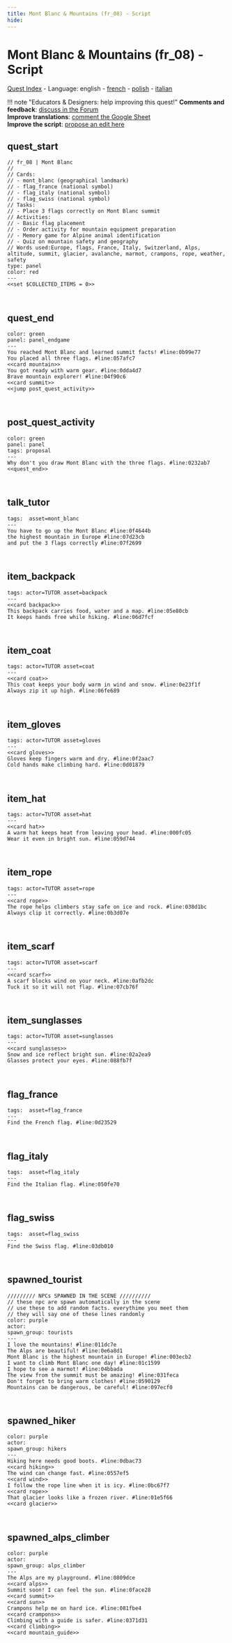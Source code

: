 ```yaml
---
title: Mont Blanc & Mountains (fr_08) - Script
hide:
---
```


# Mont Blanc & Mountains (fr_08) - Script
[Quest Index](./index.md) - Language: english - [french](./fr_08-script.fr.md) - [polish](./fr_08-script.pl.md) - [italian](./fr_08-script.it.md)

!!! note "Educators & Designers: help improving this quest!"
    **Comments and feedback**: [discuss in the Forum](https://antura.discourse.group/t/fr-08-mont-blanc-mountains/27/1)  
    **Improve translations**: [comment the Google Sheet](https://docs.google.com/spreadsheets/d/1FPFOy8CHor5ArSg57xMuPAG7WM27-ecDOiU-OmtHgjw/edit?gid=736863861#gid=736863861)  
    **Improve the script**: [propose an edit here](https://github.com/vgwb/Antura/blob/main/Assets/_discover/_quests/FR_08%20Mont%20Blanc/FR_08%20Mont%20Blanc%20-%20Yarn%20Script.yarn)  

<a id="ys-node-quest-start"></a>
## quest_start

<div class="yarn-node" data-title="quest_start"><pre class="yarn-code" style="--node-color:red"><code><span class="yarn-header-dim">// fr_08 | Mont Blanc</span>
<span class="yarn-header-dim">// </span>
<span class="yarn-header-dim">// Cards:</span>
<span class="yarn-header-dim">// - mont_blanc (geographical landmark)</span>
<span class="yarn-header-dim">// - flag_france (national symbol)</span>
<span class="yarn-header-dim">// - flag_italy (national symbol) </span>
<span class="yarn-header-dim">// - flag_swiss (national symbol)</span>
<span class="yarn-header-dim">// Tasks:</span>
<span class="yarn-header-dim">// - Place 3 flags correctly on Mont Blanc summit</span>
<span class="yarn-header-dim">// Activities:</span>
<span class="yarn-header-dim">// - Basic flag placement</span>
<span class="yarn-header-dim">// - Order activity for mountain equipment preparation</span>
<span class="yarn-header-dim">// - Memory game for Alpine animal identification</span>
<span class="yarn-header-dim">// - Quiz on mountain safety and geography</span>
<span class="yarn-header-dim">// Words used:Europe, flags, France, Italy, Switzerland, Alps, altitude, summit, glacier, avalanche, marmot, crampons, rope, weather, safety</span>
<span class="yarn-header-dim">type: panel</span>
<span class="yarn-header-dim">color: red</span>
<span class="yarn-header-dim">---</span>
<span class="yarn-cmd">&lt;&lt;set $COLLECTED_ITEMS = 0&gt;&gt;</span>

</code></pre></div>

<a id="ys-node-quest-end"></a>
## quest_end

<div class="yarn-node" data-title="quest_end"><pre class="yarn-code" style="--node-color:green"><code><span class="yarn-header-dim">color: green</span>
<span class="yarn-header-dim">panel: panel_endgame</span>
<span class="yarn-header-dim">---</span>
<span class="yarn-line">You reached Mont Blanc and learned summit facts! <span class="yarn-meta">#line:0b99e77 </span></span>
<span class="yarn-line">You placed all three flags. <span class="yarn-meta">#line:057afc7 </span></span>
<span class="yarn-cmd">&lt;&lt;card mountain&gt;&gt;</span>
<span class="yarn-line">You got ready with warm gear. <span class="yarn-meta">#line:0dda4d7 </span></span>
<span class="yarn-line">Brave mountain explorer! <span class="yarn-meta">#line:04f90c6 </span></span>
<span class="yarn-cmd">&lt;&lt;card summit&gt;&gt;</span>
<span class="yarn-cmd">&lt;&lt;jump post_quest_activity&gt;&gt;</span>

</code></pre></div>

<a id="ys-node-post-quest-activity"></a>
## post_quest_activity

<div class="yarn-node" data-title="post_quest_activity"><pre class="yarn-code" style="--node-color:green"><code><span class="yarn-header-dim">color: green</span>
<span class="yarn-header-dim">panel: panel</span>
<span class="yarn-header-dim">tags: proposal</span>
<span class="yarn-header-dim">---</span>
<span class="yarn-line">Why don't you draw Mont Blanc with the three flags. <span class="yarn-meta">#line:0232ab7 </span></span>
<span class="yarn-cmd">&lt;&lt;quest_end&gt;&gt;</span>

</code></pre></div>

<a id="ys-node-talk-tutor"></a>
## talk_tutor

<div class="yarn-node" data-title="talk_tutor"><pre class="yarn-code"><code><span class="yarn-header-dim">tags:  asset=mont_blanc</span>
<span class="yarn-header-dim">---</span>
<span class="yarn-line">You have to go up the Mont Blanc <span class="yarn-meta">#line:0f4644b </span></span>
<span class="yarn-line">the highest mountain in Europe <span class="yarn-meta">#line:07d23cb </span></span>
<span class="yarn-line">and put the 3 flags correctly <span class="yarn-meta">#line:07f2699 </span></span>

</code></pre></div>

<a id="ys-node-item-backpack"></a>
## item_backpack

<div class="yarn-node" data-title="item_backpack"><pre class="yarn-code"><code><span class="yarn-header-dim">tags: actor=TUTOR asset=backpack</span>
<span class="yarn-header-dim">---</span>
<span class="yarn-cmd">&lt;&lt;card backpack&gt;&gt;</span>
<span class="yarn-line">This backpack carries food, water and a map. <span class="yarn-meta">#line:05e80cb </span></span>
<span class="yarn-line">It keeps hands free while hiking. <span class="yarn-meta">#line:06d7fcf </span></span>

</code></pre></div>

<a id="ys-node-item-coat"></a>
## item_coat

<div class="yarn-node" data-title="item_coat"><pre class="yarn-code"><code><span class="yarn-header-dim">tags: actor=TUTOR asset=coat</span>
<span class="yarn-header-dim">---</span>
<span class="yarn-cmd">&lt;&lt;card coat&gt;&gt;</span>
<span class="yarn-line">This coat keeps your body warm in wind and snow. <span class="yarn-meta">#line:0e23f1f </span></span>
<span class="yarn-line">Always zip it up high. <span class="yarn-meta">#line:06fe689 </span></span>

</code></pre></div>

<a id="ys-node-item-gloves"></a>
## item_gloves

<div class="yarn-node" data-title="item_gloves"><pre class="yarn-code"><code><span class="yarn-header-dim">tags: actor=TUTOR asset=gloves</span>
<span class="yarn-header-dim">---</span>
<span class="yarn-cmd">&lt;&lt;card gloves&gt;&gt;</span>
<span class="yarn-line">Gloves keep fingers warm and dry. <span class="yarn-meta">#line:0f2aac7 </span></span>
<span class="yarn-line">Cold hands make climbing hard. <span class="yarn-meta">#line:0d01879 </span></span>

</code></pre></div>

<a id="ys-node-item-hat"></a>
## item_hat

<div class="yarn-node" data-title="item_hat"><pre class="yarn-code"><code><span class="yarn-header-dim">tags: actor=TUTOR asset=hat</span>
<span class="yarn-header-dim">---</span>
<span class="yarn-cmd">&lt;&lt;card hat&gt;&gt;</span>
<span class="yarn-line">A warm hat keeps heat from leaving your head. <span class="yarn-meta">#line:000fc05 </span></span>
<span class="yarn-line">Wear it even in bright sun. <span class="yarn-meta">#line:059d744 </span></span>

</code></pre></div>

<a id="ys-node-item-rope"></a>
## item_rope

<div class="yarn-node" data-title="item_rope"><pre class="yarn-code"><code><span class="yarn-header-dim">tags: actor=TUTOR asset=rope</span>
<span class="yarn-header-dim">---</span>
<span class="yarn-cmd">&lt;&lt;card rope&gt;&gt;</span>
<span class="yarn-line">The rope helps climbers stay safe on ice and rock. <span class="yarn-meta">#line:038d1bc </span></span>
<span class="yarn-line">Always clip it correctly. <span class="yarn-meta">#line:0b3d07e </span></span>

</code></pre></div>

<a id="ys-node-item-scarf"></a>
## item_scarf

<div class="yarn-node" data-title="item_scarf"><pre class="yarn-code"><code><span class="yarn-header-dim">tags: actor=TUTOR asset=scarf</span>
<span class="yarn-header-dim">---</span>
<span class="yarn-cmd">&lt;&lt;card scarf&gt;&gt;</span>
<span class="yarn-line">A scarf blocks wind on your neck. <span class="yarn-meta">#line:0afb2dc </span></span>
<span class="yarn-line">Tuck it so it will not flap. <span class="yarn-meta">#line:07cb76f </span></span>

</code></pre></div>

<a id="ys-node-item-sunglasses"></a>
## item_sunglasses

<div class="yarn-node" data-title="item_sunglasses"><pre class="yarn-code"><code><span class="yarn-header-dim">tags: actor=TUTOR asset=sunglasses</span>
<span class="yarn-header-dim">---</span>
<span class="yarn-cmd">&lt;&lt;card sunglasses&gt;&gt;</span>
<span class="yarn-line">Snow and ice reflect bright sun. <span class="yarn-meta">#line:02a2ea9 </span></span>
<span class="yarn-line">Glasses protect your eyes. <span class="yarn-meta">#line:088fb7f </span></span>

</code></pre></div>

<a id="ys-node-flag-france"></a>
## flag_france

<div class="yarn-node" data-title="flag_france"><pre class="yarn-code"><code><span class="yarn-header-dim">tags:  asset=flag_france</span>
<span class="yarn-header-dim">---</span>
<span class="yarn-line">Find the French flag. <span class="yarn-meta">#line:0d23529 </span></span>

</code></pre></div>

<a id="ys-node-flag-italy"></a>
## flag_italy

<div class="yarn-node" data-title="flag_italy"><pre class="yarn-code"><code><span class="yarn-header-dim">tags:  asset=flag_italy</span>
<span class="yarn-header-dim">---</span>
<span class="yarn-line">Find the Italian flag. <span class="yarn-meta">#line:050fe70 </span></span>

</code></pre></div>

<a id="ys-node-flag-swiss"></a>
## flag_swiss

<div class="yarn-node" data-title="flag_swiss"><pre class="yarn-code"><code><span class="yarn-header-dim">tags:  asset=flag_swiss</span>
<span class="yarn-header-dim">---</span>
<span class="yarn-line">Find the Swiss flag. <span class="yarn-meta">#line:03db010 </span></span>

</code></pre></div>

<a id="ys-node-spawned-tourist"></a>
## spawned_tourist

<div class="yarn-node" data-title="spawned_tourist"><pre class="yarn-code" style="--node-color:purple"><code><span class="yarn-header-dim">///////// NPCs SPAWNED IN THE SCENE //////////</span>
<span class="yarn-header-dim">// these npc are spawn automatically in the scene</span>
<span class="yarn-header-dim">// use these to add random facts. everythime you meet them</span>
<span class="yarn-header-dim">// they will say one of these lines randomly</span>
<span class="yarn-header-dim">color: purple</span>
<span class="yarn-header-dim">actor: </span>
<span class="yarn-header-dim">spawn_group: tourists </span>
<span class="yarn-header-dim">---</span>
<span class="yarn-line">I love the mountains! <span class="yarn-meta">#line:011dc7e </span></span>
<span class="yarn-line">The Alps are beautiful! <span class="yarn-meta">#line:0e6a8d1 </span></span>
<span class="yarn-line">Mont Blanc is the highest mountain in Europe! <span class="yarn-meta">#line:003ecb2 </span></span>
<span class="yarn-line">I want to climb Mont Blanc one day! <span class="yarn-meta">#line:01c1599 </span></span>
<span class="yarn-line">I hope to see a marmot! <span class="yarn-meta">#line:04bbada </span></span>
<span class="yarn-line">The view from the summit must be amazing! <span class="yarn-meta">#line:031feca </span></span>
<span class="yarn-line">Don't forget to bring warm clothes! <span class="yarn-meta">#line:0590129 </span></span>
<span class="yarn-line">Mountains can be dangerous, be careful! <span class="yarn-meta">#line:097ecf0 </span></span>

</code></pre></div>

<a id="ys-node-spawned-hiker"></a>
## spawned_hiker

<div class="yarn-node" data-title="spawned_hiker"><pre class="yarn-code" style="--node-color:purple"><code><span class="yarn-header-dim">color: purple</span>
<span class="yarn-header-dim">actor:</span>
<span class="yarn-header-dim">spawn_group: hikers</span>
<span class="yarn-header-dim">---</span>
<span class="yarn-line">Hiking here needs good boots. <span class="yarn-meta">#line:0dbac73 </span></span>
<span class="yarn-cmd">&lt;&lt;card hiking&gt;&gt;</span>
<span class="yarn-line">The wind can change fast. <span class="yarn-meta">#line:0557ef5 </span></span>
<span class="yarn-cmd">&lt;&lt;card wind&gt;&gt;</span>
<span class="yarn-line">I follow the rope line when it is icy. <span class="yarn-meta">#line:0bc67f7 </span></span>
<span class="yarn-cmd">&lt;&lt;card rope&gt;&gt;</span>
<span class="yarn-line">That glacier looks like a frozen river. <span class="yarn-meta">#line:01e5f66 </span></span>
<span class="yarn-cmd">&lt;&lt;card glacier&gt;&gt;</span>

</code></pre></div>

<a id="ys-node-spawned-alps-climber"></a>
## spawned_alps_climber

<div class="yarn-node" data-title="spawned_alps_climber"><pre class="yarn-code" style="--node-color:purple"><code><span class="yarn-header-dim">color: purple</span>
<span class="yarn-header-dim">actor:</span>
<span class="yarn-header-dim">spawn_group: alps_climber</span>
<span class="yarn-header-dim">---</span>
<span class="yarn-line">The Alps are my playground. <span class="yarn-meta">#line:0809dce </span></span>
<span class="yarn-cmd">&lt;&lt;card alps&gt;&gt;</span>
<span class="yarn-line">Summit soon! I can feel the sun. <span class="yarn-meta">#line:0face28 </span></span>
<span class="yarn-cmd">&lt;&lt;card summit&gt;&gt;</span>
<span class="yarn-cmd">&lt;&lt;card sun&gt;&gt;</span>
<span class="yarn-line">Crampons help me on hard ice. <span class="yarn-meta">#line:081fbe4 </span></span>
<span class="yarn-cmd">&lt;&lt;card crampons&gt;&gt;</span>
<span class="yarn-line">Climbing with a guide is safer. <span class="yarn-meta">#line:0371d31 </span></span>
<span class="yarn-cmd">&lt;&lt;card climbing&gt;&gt;</span>
<span class="yarn-cmd">&lt;&lt;card mountain_guide&gt;&gt;</span>

</code></pre></div>


